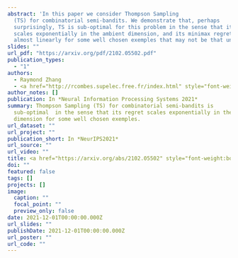 ```yaml
---
abstract: 'In this paper we consider Thompson Sampling
  (TS) for combinatorial semi-bandits. We demonstrate that, perhaps
  surprisingly, TS is sub-optimal for this problem in the sense that its regret
  scales exponentially in the ambient dimension, and its minimax regret scales
  almost linearly for some well chosen exemples that may not be that uncommon. '
slides: ""
url_pdf: "https://arxiv.org/pdf/2102.05502.pdf"
publication_types:
  - "1"
authors:
  - Raymond Zhang
  - <a href="http://rcombes.supelec.free.fr/index.html" style="font-weight:bold">Richard Combes</a>
author_notes: []
publication: In *Neural Information Processing Systems 2021*
summary: Thompson Sampling (TS) for combinatorial semi-bandits is
  sub-optimal  in the sense that its regret scales exponentially in the ambient
  dimension for some well chosen exemples.
url_dataset: ""
url_project: ""
publication_short: In *NeurIPS2021*
url_source: ""
url_video: ""
title: <a href="https://arxiv.org/abs/2102.05502" style="font-weight:bold">On the Suboptimality of Thompson Sampling in High Dimensions</a> 
doi: ""
featured: false
tags: []
projects: []
image:
  caption: ""
  focal_point: ""
  preview_only: false
date: 2021-12-01T00:00:00.000Z
url_slides: ""
publishDate: 2021-12-01T00:00:00.000Z
url_poster: ""
url_code: ""
---
```


<!-- {{% callout note %}}
Click the *Cite* button above to demo the feature to enable visitors to import publication metadata into their reference management software.
{{% /callout %}}

{{% callout note %}}
Create your slides in Markdown - click the *Slides* button to check out the example.
{{% /callout %}}

Supplementary notes can be added here, including [code, math, and images](https://wowchemy.com/docs/writing-markdown-latex/). -->
